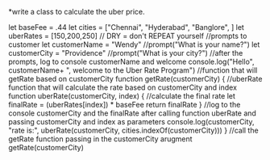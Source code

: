 *write a class to calculate the uber price.

let baseFee = .44
let cities = ["Chennai", "Hyderabad", "Banglore", ]
let uberRates = [150,200,250]
// DRY = don't REPEAT yourself
//prompts to customer
let customerName = "Wendy" //prompt("What is your name?")
let customerCity = "Providence" //prompt("What is your city?")
//after the prompts, log to console customerName and welcome
console.log("Hello", customerName+ ", welcome to the Uber Rate Program")
//function that will getRate based on customerCity
function getRate(customerCity) {
  //uberRate function that will calculate the rate based on customerCity and index
  function uberRate(customerCity, index) {
    //calculate the final rate
    let finalRate = (uberRates[index]) * baseFee
    return finalRate
  }
  //log to the console customerCity and the finalRate after calling function uberRate and passing customerCity and index as parameters
  console.log(customerCity, "rate is:", uberRate(customerCity, cities.indexOf(customerCity)))
}
//call the getRate function passing in the customerCity arugment
getRate(customerCity)
